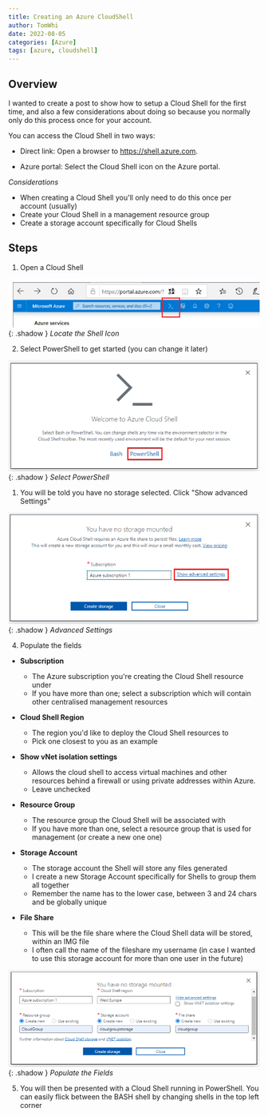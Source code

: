 ```yaml
---
title: Creating an Azure CloudShell
author: TomWhi
date: 2022-08-05
categories: [Azure]
tags: [azure, cloudshell]
---
```


## Overview 

I wanted to create a post to show how to setup a Cloud Shell for the first time, and also a few considerations about doing so because you normally only do this process once for your account. 

You can access the Cloud Shell in two ways:

- Direct link: Open a browser to https://shell.azure.com.

- Azure portal: Select the Cloud Shell icon on the Azure portal. 
  
*Considerations*

- When creating a Cloud Shell you'll only need to do this once per account (usually)
- Create your Cloud Shell in a management resource group
- Create a storage account specifically for Cloud Shells

## Steps

1. Open a Cloud Shell 

![cloudshell](/assets/images/2022-08-08%2017_27_58-Azure%20Cloud%20Shell%20overview%20_%20Microsoft%20Docs.png){: .shadow }
_Locate the Shell Icon_

2. Select PowerShell to get started (you can change it later)

![powershell](/assets/images/2022-08-08%2017_31_30-Getting%20Started%20with%20the%20Azure%20Cloud%20Shell.png){: .shadow }
_Select PowerShell_

1. You will be told you have no storage selected.  Click "Show advanced Settings"

![advanced-settings](/assets/images/2022-08-08%2017_30_40-Getting%20Started%20with%20the%20Azure%20Cloud%20Shell.png){: .shadow }
_Advanced Settings_

4. Populate the fields 

- **Subscription**
  - The Azure subscription you're creating the Cloud Shell resource under
  - If you have more than one; select a subscription which will contain other centralised management resources 

- **Cloud Shell Region**
  - The region you'd like to deploy the Cloud Shell resources to
  - Pick one closest to you as an example 

- **Show vNet isolation settings**
  - Allows the cloud shell to access virtual machines and other resources behind a firewall or using private addresses within Azure.
  - Leave unchecked 

- **Resource Group**
  - The resource group the Cloud Shell will be associated with 
  - If you have more than one, select a resource group that is used for management (or create a new one one)
  
- **Storage Account**
  - The storage account the Shell will store any files generated
  - I create a new Storage Account specifically for Shells to group them all together 
  - Remember the name has to the lower case, between 3 and 24 chars and be globally unique 
  
- **File Share**
  - This will be the file share where the Cloud Shell data will be stored, within an IMG file 
  - I often call the name of the fileshare my username (in case I wanted to use this storage account for more than one user in the future)

![populated-fields](/assets/images/2022-08-08%2017_34_04-Getting%20Started%20with%20the%20Azure%20Cloud%20Shell.png){: .shadow }
_Populate the Fields_

5. You will then be presented with a Cloud Shell running in PowerShell.  You can easily flick between the BASH shell by changing shells in the top left corner